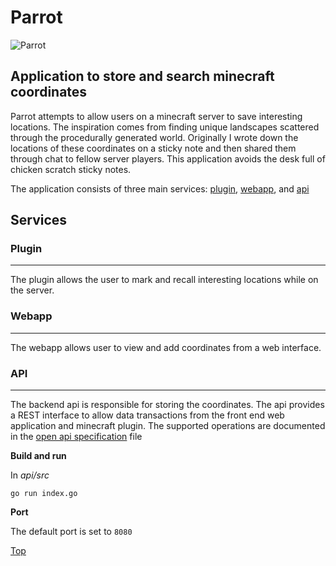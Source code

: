 # Parrot

![Parrot](resources/Parrot.ico)

## Application to store and search minecraft coordinates

Parrot attempts to allow users on a minecraft server to save interesting locations. The inspiration comes from finding unique landscapes scattered through the procedurally generated world. Originally I wrote down the locations of these coordinates on a sticky note and then shared them through chat to fellow server players. This application avoids the desk full of chicken scratch sticky notes.

The application consists of three main services: 
[plugin](#plugin), 
[webapp](#webapp), 
and [api](#api)

## Services

### Plugin
-----
The plugin allows the user to mark and recall interesting locations while on the server. 

### Webapp
-----
The webapp allows user to view and add coordinates from a web interface.

### API
-----
The backend api is responsible for storing the coordinates. The api provides a REST interface to allow data transactions from the front end web application and minecraft plugin. The supported operations are documented in the [open api specification](api/openapi.yml) file

**Build and run**

In _api/src_

`go run index.go`

**Port**

The default port is set to `8080`


[Top](#parrot)